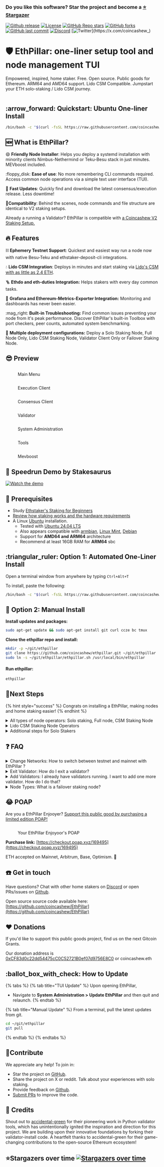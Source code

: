 ### Do you like this software? Star the project and become a [⭐ Stargazer](https://github.com/coincashew/ethpillar/stargazers)

[![Github release](https://img.shields.io/github/v/release/coincashew/ethpillar)](https://github.com/coincashew/ethpillar/releases)
[![License](https://img.shields.io/github/license/coincashew/EthPillar)](https://github.com/coincashew/EthPillar/blob/main/LICENSE)
[![GitHub Repo stars](https://img.shields.io/github/stars/coincashew/EthPillar?logo=github&color=yellow)](https://github.com/coincashew/EthPillar/stargazers)
[![GitHub forks](https://img.shields.io/github/forks/coincashew/EthPillar?logo=github&color=blue)](https://github.com/coincashew/EthPillar/network/members)
[![GitHub last commit](https://img.shields.io/github/last-commit/coincashew/EthPillar?logo=git)](https://github.com/coincashew/EthPillar/commits/main)
[![Discord](https://img.shields.io/badge/discord-join%20chat-5B5EA6)](https://t.co/lnlom4iImq)
[![Twitter](https://img.shields.io/twitter/follow/coincashew_)](https://x.com/coincashew_)

# 🛡️ EthPillar: one-liner setup tool and node management TUI

  Empowered, inspired, home staker. Free. Open source. Public goods for
  Ethereum. ARM64 and AMD64 support. Lido CSM Compatible. Jumpstart your ETH
  solo-staking / Lido CSM journey.
  
<figure><img src="https://github.com/coincashew/coincashew/raw/master/.gitbook/assets/EthPillar.final.png" alt=""><figcaption></figcaption></figure>


## :arrow\_forward: Quickstart: Ubuntu One-liner Install

```bash
/bin/bash -c "$(curl -fsSL https://raw.githubusercontent.com/coincashew/EthPillar/main/install.sh)"
```

## :new: What is EthPillar?

:smile: **Friendly Node Installer**: Helps you deploy a systemd installation with minority clients Nimbus-Nethermind or Teku-Besu stack in just minutes. MEVboost included.

:floppy\_disk: **Ease of use**: No more remembering CLI commands required. Access common node operations via a simple text user interface (TUI).

:owl: **Fast Updates**: Quickly find and download the latest consensus/execution release. Less downtime!

:tada:**Compatibility**: Behind the scenes, node commands and file structure are identical to V2 staking setups.&#x20;

Already a running a Validator? EthPillar is compatible with [a Coincashew V2 Staking Setup.](https://www.coincashew.com/coins/overview-eth/guide-or-how-to-setup-a-validator-on-eth2-mainnet)

## :fire: Features

:chains: **Ephemery Testnet Support**: Quickest and easiest way run a node now with native Besu-Teku and ethstaker-deposit-cli integrations.

:droplet: **Lido CSM Integration**: Deploys in minutes and start staking via [Lido's CSM with as little as 2.4 ETH](https://csm.testnet.fi/?ref=ethpillar).

:ladder: **Ethdo and eth-duties Integration:** Helps stakers with every day common tasks.

:bacon: **Grafana and Ethereum-Metrics-Exporter Integration:** Monitoring and dashboards has never been easier.

:mag\_right:  **Built-in Troubleshooting:** Find common issues preventing your node from it's peak performance. Discover EthPillar's built-in Toolbox with port checkers, peer counts, automated system benchmarking.

:tada: **Multiple deployment configurations:** Deploy a Solo Staking Node, Full Node Only, Lido CSM Staking Node, Validator Client Only or Failover Staking Node.

## :sunglasses: Preview

<figure><img src="https://raw.githubusercontent.com/coincashew/coincashew/bb0f8a3c1661ec45496d4aabc25235d6ce14dc4e/.gitbook/assets/preview02.png" alt=""><figcaption><p>Main Menu</p></figcaption></figure>

<div>

<figure><img src="https://raw.githubusercontent.com/coincashew/coincashew/bb0f8a3c1661ec45496d4aabc25235d6ce14dc4e/.gitbook/assets/preview01.png" alt=""><figcaption><p>Execution Client</p></figcaption></figure>

 

<figure><img src="https://raw.githubusercontent.com/coincashew/coincashew/bb0f8a3c1661ec45496d4aabc25235d6ce14dc4e/.gitbook/assets/preview03.png" alt=""><figcaption><p>Consensus Client</p></figcaption></figure>

 

<figure><img src="https://raw.githubusercontent.com/coincashew/coincashew/bb0f8a3c1661ec45496d4aabc25235d6ce14dc4e/.gitbook/assets/preview04.png" alt=""><figcaption><p>Validator</p></figcaption></figure>

</div>

<div>

<figure><img src="https://raw.githubusercontent.com/coincashew/coincashew/bb0f8a3c1661ec45496d4aabc25235d6ce14dc4e/.gitbook/assets/preview05.png" alt=""><figcaption><p>System Administration</p></figcaption></figure>

 

<figure><img src="https://raw.githubusercontent.com/coincashew/coincashew/bb0f8a3c1661ec45496d4aabc25235d6ce14dc4e/.gitbook/assets/preview06.png" alt=""><figcaption><p>Tools</p></figcaption></figure>

 

<figure><img src="https://raw.githubusercontent.com/coincashew/coincashew/bb0f8a3c1661ec45496d4aabc25235d6ce14dc4e/.gitbook/assets/preview07.png" alt=""><figcaption><p>Mevboost</p></figcaption></figure>

</div>

## :tada: Speedrun Demo by Stakesaurus

[![Watch the demo](https://img.youtube.com/vi/aZLPACj2oPI/maxresdefault.jpg)](https://www.youtube.com/watch?v=aZLPACj2oPI)

## :whale: Prerequisites

* Study [Ethstaker's Staking for Beginners](https://www.reddit.com/r/ethstaker/wiki/staking\_for\_beginners/)
* [Review how staking works and the hardware requirements](https://github.com/coincashew/coincashew/blob/master/coins/overview-eth/guide-or-how-to-setup-a-validator-on-eth2-mainnet/part-i-installation/prerequisites.md)
* A Linux [Ubuntu](https://ubuntu.com/download) installation.&#x20;
  * Tested with [Ubuntu 24.04 LTS](https://ubuntu.com/download)
  * Also appears compatible with [armbian](https://www.armbian.com/download/), [Linux Mint](https://www.linuxmint.com/), [Debian](https://www.debian.org/distrib/netinst)
  * Support for **AMD64 and ARM64** architecture
  * Recommend at least 16GB RAM for **ARM64** sbc

## :triangular\_ruler: Option 1: Automated One-Liner Install

Open a terminal window from anywhere by typing `Ctrl+Alt+T`

To install, paste the following:

```bash
/bin/bash -c "$(curl -fsSL https://raw.githubusercontent.com/coincashew/EthPillar/main/install.sh)"
```

## :handshake: Option 2: Manual Install

**Install updates and packages:**

```bash
sudo apt-get update && sudo apt-get install git curl ccze bc tmux
```

**Clone the ethpillar repo and install:**

```bash
mkdir -p ~/git/ethpillar
git clone https://github.com/coincashew/ethpillar.git ~/git/ethpillar
sudo ln -s ~/git/ethpillar/ethpillar.sh /usr/local/bin/ethpillar
```

#### Run ethpillar:

```bash
ethpillar
```

## :tada:Next Steps

{% hint style="success" %}
Congrats on installing a EthPillar, making nodes and home staking easier!
{% endhint %}

<details>

<summary>All types of node operators: Solo staking, Full node, CSM Staking Node</summary>

**Step 1: Configure your network, port forwarding and firewall.**

* With EthPillar, configuration can be changed at:
  * **Tools > UFW Firewall > Enable firewall with default settings**
  * Port forwarding is [manually configured](guide-or-how-to-setup-a-validator-on-eth2-mainnet/part-i-installation/step-2-configuring-node.md#configure-port-forwarding), depending on your router.
  * Confirm port forwarding is working with **Tools** > **Port Checker**
* Alternatively configure manually per the manual guide. [Click here for detailed network configuration.](guide-or-how-to-setup-a-validator-on-eth2-mainnet/part-i-installation/step-2-configuring-node.md#network-configuration)

**Step 2: Configure your BIOS to auto power on after power loss**

Actual steps vary depending on your computer's BIOS. General idea here: [https://www.wintips.org/setup-computer-to-auto-power-on-after-power-outage/](https://www.wintips.org/setup-computer-to-auto-power-on-after-power-outage/)

**Step 3: Enable Monitoring and Alerts (Optional)**

Found under:

* **Tools** > **Monitoring**

**Step 4: Benchmark your node (Optional)**

Ensure your node has sufficient CPU/disk/network performance.

* **Tools** > **Yet-Another-Bench-Script**

</details>

<details>

<summary>Lido CSM Staking Node Operators</summary>

**Step 1: Generate Validator Keys:**

* Generate new CSM validator keys for the Lido withdrawal vault
* `Ethpillar > Validator Client > Generate / Import Validator Keys`

**Step 2: Upload JSON Deposit Data:**

* Upload the newly generated deposit data file for your CSM keystores to the Lido CSM Widget. [CSM Holesky](https://csm.testnet.fi/?ref=ethpillar) or [CSM Mainnet](https://csm.lido.fi/?ref=ethpillar)
* Provide the required bond amount in ETH/stETH/wstETH.

**Step 3: Monitor Validator Key Deposit:**

* Wait for your CSM validator keys to be deposited by Lido.&#x20;
* Ensure your node remains online during the process.

</details>

<details>

<summary>Additional steps for Solo Stakers</summary>

**Step 1: Setup Validator Keys**

* Familarize yourself with the main guide's section on [setting up your validator keys.](guide-or-how-to-setup-a-validator-on-eth2-mainnet/part-i-installation/step-5-installing-validator/setting-up-validator-keys.md)
* When ready to generate your keys, go to **EthPillar > Validator Client > Generate / Import Validator Keys**

**Step 2: Upload deposit\_data.json to Launchpad**

* To begin staking on Ethereum as a validator, you need to submit to the Launchpad your  deposit\_data.json file, which includes crucial withdrawal address details, and pay the required deposit of 32ETH per validator.

**Step 3: Congrats!**

* Now you're waiting in the Entry Queue [https://www.validatorqueue.com](https://www.validatorqueue.com/)

<!---->

* Check out the [next steps from the main guide](https://www.coincashew.com/coins/overview-eth/guide-or-how-to-setup-a-validator-on-eth2-mainnet/part-i-installation/step-5-installing-validator/next-steps) for further knowledge. Especially the FAQ's "Wen staking rewards?"

</details>

## :question: FAQ

<details>

<summary>Change Networks: How to switch between testnet and mainnet with EthPillar ?</summary>

To switch to mainnet, there are two recommended methods.

* **Cleanest and most problem-free option**: Reformat Ubuntu OS and re-install EthPillar.&#x20;

<!---->

* **Use EthPillar:** Navigate to **System Administration > Change Network**

</details>

<details>

<summary>Exit Validator: How do I exit a validator?</summary>

If you already have VEMs created, skip to step 2.

Step 1: Navigate to EthPillar > Validator > Generate Voluntary Exit Message

Step 2: Broadcast Voluntary Exit Message

</details>

<details>

<summary>Add Validators: I already have validators running. I want to add one more validator. How do I do that?</summary>

Navigate to,

**EthPillar > Validator Client > Generate / Import Validator Keys**

From there you will pick 1 of 2 options.

* Import validator keys from offline key generation or backup
* Add new or regenerate existing validator keys from Secret Recovery Phrase

</details>

<details>

<summary>Node Types: What is a failover staking node?</summary>

**Purpose**: To provide high availability, you would run TWO (or more) failover staking nodes on separate machines. Point your validator client to your two failover staking nodes.

**What**: A failover staking node is made up of an execution client, consensus client and mevboost.

**How to**: To configure for nimbus validator client, edit your validator client configuration. [https://nimbus.guide/validator-client-options.html#multiple-beacon-nodes](https://nimbus.guide/validator-client-options.html#multiple-beacon-nodes)

Exposing the consensus client RPC port will also be required. You will need to adjust your firewall to allow traffic from your validator client's IP address as well.

**Benefit**: Running multiple failover staking nodes (or beacon nodes as nimbus refers to it) would allow you to perform maintenance or have an outage on 1 failover staking node.

</details>

## :joy: POAP

Are you a EthPillar Enjooyer? [Support this public good by purchasing a limited edition POAP!](https://checkout.poap.xyz/169495)

<figure><img src="https://github.com/coincashew/coincashew/raw/bb0f8a3c1661ec45496d4aabc25235d6ce14dc4e/.gitbook/assets/3adf69e9-fb1b-4665-8645-60d71dd01a7b.png" alt=""><figcaption><p>Your EthPillar Enjoyoor's POAP</p></figcaption></figure>

**Purchase link:** [https://checkout.poap.xyz/169495](https://checkout.poap.xyz/169495)

ETH accepted on Mainnet, Arbitrum, Base, Optimism. :pray:

## :telephone: Get in touch

Have questions? Chat with other home stakers on [Discord](https://discord.gg/dEpAVWgFNB) or open PRs/issues on [Github](https://github.com/coincashew/ethpillar).&#x20;

Open source source code available here: [https://github.com/coincashew/EthPillar](https://github.com/coincashew/EthPillar)

## :heart: Donations

If you'd like to support this public goods project, find us on the next Gitcoin Grants.

Our donation address is [0xCF83d0c22dd54475cC0C52721B0ef07d9756E8C0](https://etherscan.io/address/0xCF83d0c22dd54475cC0C52721B0ef07d9756E8C0) or coincashew.eth

## :ballot\_box\_with\_check: How to Update

{% tabs %}
{% tab title="TUI Update" %}
Upon opening EthPillar,

* Navigate to **System Administration > Update EthPillar** and then quit and relaunch.
{% endtab %}

{% tab title="Manual Update" %}
From a terminal, pull the latest updates from git.

```bash
cd ~/git/ethpillar
git pull
```
{% endtab %}
{% endtabs %}

## :star2:Contribute

We appreciate any help! To join in:

* Star the project on [GitHub](https://github.com/coincashew/EthPillar).
* Share the project on X or reddit. Talk about your experiences with solo staking.
* Provide feedback on [Github](https://github.com/coincashew/EthPillar/issues).
* [Submit PRs](https://github.com/coincashew/EthPillar/pulls) to improve the code.

## :tada: Credits

Shout out to [accidental-green](https://github.com/accidental-green/validator-install) for their pioneering work in Python validator tools, which has unintentionally ignited the inspiration and direction for this project. We are building upon their innovative foundations by forking their validator-install code. A heartfelt thanks to accidental-green for their game-changing contributions to the open-source Ethereum ecosystem!

## :star:Stargazers over time [![Stargazers over time](https://starchart.cc/coincashew/EthPillar.svg?variant=adaptive)](https://starchart.cc/coincashew/EthPillar)
